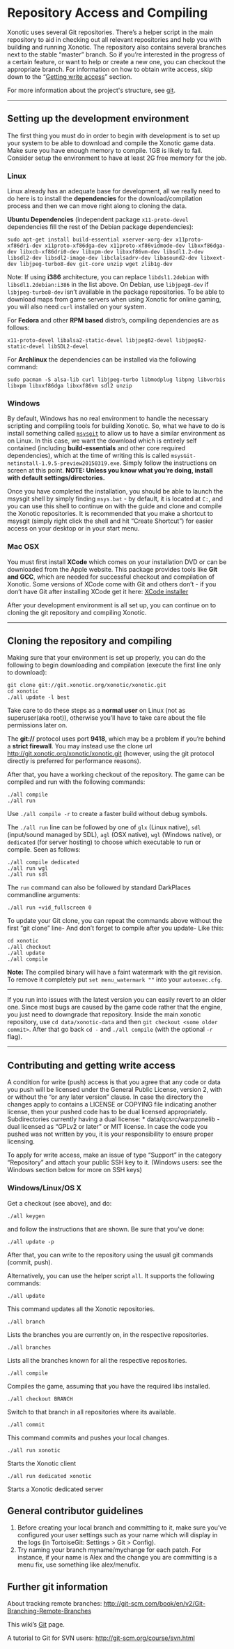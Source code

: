 Repository Access and Compiling
===============================

Xonotic uses several Git repositories. There’s a helper script in the main repository to aid in checking out all relevant repositories and help you with building and running Xonotic.
The repository also contains several branches next to the stable “master” branch. So if you’re interested in the progress of a certain feature, or want to help or create a new one, you can checkout the appropriate branch.
For information on how to obtain write access, skip down to the “[Getting write access](Repository_Access#contributing-and-getting-write-access)” section.

For more information about the project's structure, see [git](Git).

***

Setting up the development environment
--------------------------------------

The first thing you must do in order to begin with development is to set up your system to be able to download and compile the Xonotic game data. Make sure you have enough memory to compile. 1GB is likely to fail. Consider setup the environment to have at least 2G free memory for the job.

### Linux

Linux already has an adequate base for development, all we really need to do here is to install the **dependencies** for the download/compilation process and then we can move right along to cloning the data.

**Ubuntu Dependencies** (independent package `x11-proto-devel` dependencies fill the rest of the Debian package dependencies):

    sudo apt-get install build-essential xserver-xorg-dev x11proto-xf86dri-dev x11proto-xf86dga-dev x11proto-xf86vidmode-dev libxxf86dga-dev libxcb-xf86dri0-dev libxpm-dev libxxf86vm-dev libsdl1.2-dev libsdl2-dev libsdl2-image-dev libclalsadrv-dev libasound2-dev libxext-dev libjpeg-turbo8-dev git-core unzip wget zlib1g-dev

Note: If using **i386** architecture, you can replace `libdsl1.2debian` with `libsdl1.2debian:i386` in the list above. On Debian, use `libjpeg8-dev` if `libjpeg-turbo8-dev` isn’t available in the package repositories. To be able to download maps from game servers when using Xonotic for online gaming, you will also need `curl` installed on your system.

For **Fedora** and other **RPM based** distro’s, compiling dependencies are as follows:

    x11-proto-devel libalsa2-static-devel libjpeg62-devel libjpeg62-static-devel libSDL2-devel

For **Archlinux** the dependencies can be installed via the following command:

    sudo pacman -S alsa-lib curl libjpeg-turbo libmodplug libpng libvorbis libxpm libxxf86dga libxxf86vm sdl2 unzip

### Windows

By default, Windows has no real environment to handle the necessary scripting and compiling tools for building Xonotic. So, what we have to do is install something called [`msysgit`](https://github.com/msysgit/msysgit/releases) to allow us to have a similar environment as on Linux. In this case, we want the download which is entirely self contained (including **build-essentials** and other core required dependencies), which at the time of writing this is called `msysGit-netinstall-1.9.5-preview20150319.exe`. Simply follow the instructions on screen at this point. **NOTE: Unless you know what you’re doing, install with default settings/directories.**

Once you have completed the installation, you should be able to launch the msysgit shell by simply finding `msys.bat` - by default, it is located at `C:`, and you can use this shell to continue on with the guide and clone and compile the Xonotic repositories. It is recommended that you make a shortcut to msysgit (simply right click the shell and hit “Create Shortcut”) for easier access on your desktop or in your start menu.

### Mac OSX

You must first install **XCode** which comes on your installation DVD or can be downloaded from the Apple website. This package provides tools like **Git and GCC**, which are needed for successful checkout and compilation of Xonotic. Some versions of XCode come with Git and others don’t - if you don’t have Git after installing XCode get it here: [XCode installer](http://sourceforge.net/projects/git-osx-installer/files/)

After your development environment is all set up, you can continue on to cloning the git repository and compiling Xonotic.

***

Cloning the repository and compiling
------------------------------------

Making sure that your environment is set up properly, you can do the following to begin downloading and compilation (execute the first line only to download):

    git clone git://git.xonotic.org/xonotic/xonotic.git
    cd xonotic
    ./all update -l best

Take care to do these steps as a **normal user** on Linux (not as superuser(aka root)), otherwise you’ll have to take care about the file permissions later on.

The **git://** protocol uses port **9418**, which may be a problem if you’re behind a **strict firewall**. You may instead use the clone url http://git.xonotic.org/xonotic/xonotic.git (however, using the git protocol directly is preferred for performance reasons).

After that, you have a working checkout of the repository. The game can be compiled and run with the following commands:

    ./all compile
    ./all run

Use `./all compile -r` to create a faster build without debug symbols.

The `./all run` line can be followed by one of `glx` (Linux native), `sdl` (input/sound managed by SDL), `agl` (OSX native), `wgl` (Windows native), or `dedicated` (for server hosting) to choose which executable to run or compile. Seen as follows:

    ./all compile dedicated
    ./all run wgl
    ./all run sdl

The `run` command can also be followed by standard DarkPlaces commandline arguments:

    ./all run +vid_fullscreen 0

To update your Git clone, you can repeat the commands above without the first “git clone” line- And don’t forget to compile after you update- Like this:

    cd xonotic
    ./all checkout
    ./all update
    ./all compile

**Note:** The compiled binary will have a faint watermark with the git revision. To remove it completely put `set menu_watermark ""` into your `autoexec.cfg`.

***

If you run into issues with the latest version you can easily revert to an older one. Since most bugs are caused by the game code rather that the engine, you just need to downgrade that repository. Inside the main xonotic repository, use `cd data/xonotic-data` and then `git checkout <some older commit>`. After that go back `cd -` and `./all compile` (with the optional `-r` flag).

***

Contributing and getting write access
-------------------------------------

A condition for write (push) access is that you agree that any code or data you push will be licensed under the General Public License, version 2, with or without the “or any later version” clause. In case the directory the changes apply to contains a LICENSE or COPYING file indicating another license, then your pushed code has to be dual licensed appropriately. Subdirectories currently having a dual license:
\* data/qcsrc/warpzonelib - dual licensed as “GPLv2 or later” or MIT license.
In case the code you pushed was not written by you, it is your responsibility to ensure proper licensing.

To apply for write access, make an issue of type “Support” in the category “Repository” and attach your public SSH key to it. (Windows users: see the Windows section below for more on SSH keys)

### Windows/Linux/OS X

Get a checkout (see above), and do:

    ./all keygen

and follow the instructions that are shown. Be sure that you've done:

    ./all update -p

After that, you can write to the repository using the usual git commands (commit, push).

Alternatively, you can use the helper script `all`.
It supports the following commands:

    ./all update

This command updates all the Xonotic repositories.

    ./all branch

Lists the branches you are currently on, in the respective repositories.

    ./all branches

Lists all the branches known for all the respective repositories.

    ./all compile

Compiles the game, assuming that you have the required libs installed.

    ./all checkout BRANCH

Switch to that branch in all repositories where its available.

    ./all commit

This command commits and pushes your local changes.

    ./all run xonotic

Starts the Xonotic client

    ./all run dedicated xonotic

Starts a Xonotic dedicated server

General contributor guidelines
------------------------------

1.  Before creating your local branch and committing to it, make sure you’ve configured your user settings such as your name which will display in the logs (in TortoiseGit: Settings > Git > Config).
2.  Try naming your branch myname/mychange for each patch. For instance, if your name is Alex and the change you are committing is a menu fix, use something like alex/menufix.

Further git information
-----------------------

About tracking remote branches:
http://git-scm.com/book/en/v2/Git-Branching-Remote-Branches

This wiki’s [Git](Git) page.

A tutorial to Git for SVN users:
http://git-scm.org/course/svn.html
